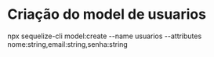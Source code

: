 # Criação do model de usuarios

npx sequelize-cli model:create --name usuarios --attributes nome:string,email:string,senha:string

